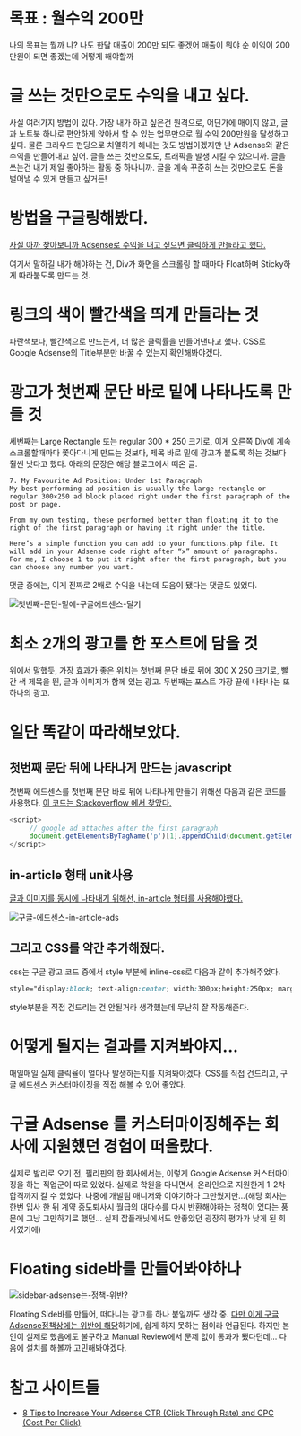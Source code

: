 # 목표 : 월수익 200만

나의 목표는 뭘까
나?
나도 한달 매출이 200만 되도 좋겠어
매출이 뭐야
순 이익이 200만원이 되면 좋겠는데
어떻게 해야할까

# 글 쓰는 것만으로도 수익을 내고 싶다.

사실 여러가지 방법이 있다.
가장 내가 하고 싶은건
원격으로, 어딘가에 매이지 않고,
글과 노트북 하나로 편안하게 앉아서 할 수 있는 업무만으로
월 수익 200만원을 달성하고 싶다.
물론 크라우드 펀딩으로 치열하게 해내는 것도 방법이겠지만
난 Adsense와 같은 수익을 만들어내고 싶어.
글을 쓰는 것만으로도, 트래픽을 발생 시킬 수 있으니까.
글을 쓰는건 내가 제일 좋아하는 활동 중 하나니까.
글을 계속 꾸준히 쓰는 것만으로도 돈을 벌어낼 수 있게 만들고 싶거든!

# 방법을 구글링해봤다.

[사실 아까 찾아보니까 Adsense로 수익을 내고 싶으면 클릭하게 만들라고 했다.](https://www.rankxl.com/5-ways-increase-income-without-traffic/)

여기서 말하길 내가 해야하는 건,
Div가 화면을 스크롤링 할 때마다 Float하며 Sticky하게 따라붙도록 만드는 것.

# 링크의 색이 빨간색을 띄게 만들라는 것

파란색보다, 빨간색으로 만드는게, 더 많은 클릭률을 만들어낸다고 했다.
CSS로 Google Adsense의 Title부분만 바꿀 수 있는지 확인해봐야겠다.

# 광고가 첫번째 문단 바로 밑에 나타나도록 만들 것

세번째는 Large Rectangle 또는 regular 300 * 250 크기로,
이게 오른쪽 Div에 계속 스크롤할때마다 쫓아다니게 만드는 것보다, 제목 바로 밑에 광고가 붙도록 하는 것보다 훨씬 낫다고 했다. 아래의 문장은 해당 블로그에서 떠온 글.

```
7. My Favourite Ad Position: Under 1st Paragraph
My best performing ad position is usually the large rectangle or regular 300×250 ad block placed right under the first paragraph of the post or page.

From my own testing, these performed better than floating it to the right of the first paragraph or having it right under the title.

Here’s a simple function you can add to your functions.php file. It will add in your Adsense code right after “x” amount of paragraphs. For me, I choose 1 to put it right after the first paragraph, but you can choose any number you want.
```

댓글 중에는, 이게 진짜로 2배로 수익을 내는데 도움이 됐다는 댓글도 있었다.

![첫번째-문단-밑에-구글에드센스-달기](https://user-images.githubusercontent.com/35059428/64224249-6bb21900-cf09-11e9-97de-8dc434ba4211.png)

# 최소 2개의 광고를 한 포스트에 담을 것

위에서 말했듯, 가장 효과가 좋은 위치는 첫번째 문단 바로 뒤에 300 X 250 크기로, 빨간 색 제목을 띈, 글과 이미지가 함께 있는 광고.
두번째는 포스트 가장 끝에 나타나는 또 하나의 광고.

# 일단 똑같이 따라해보았다.

## 첫번째 문단 뒤에 나타나게 만드는 javascript

첫번째 에드센스를 첫번째 문단 바로 뒤에 나타나게 만들기 위해선 다음과 같은 코드를 사용했다. [이 코드는 Stackoverflow 에서 찾았다.](https://stackoverflow.com/questions/6329108/moving-a-div-from-inside-one-div-to-another-div-using-prototype#answer-6329160)

```javascript
<script>
     // google ad attaches after the first paragraph 
     document.getElementsByTagName('p')[1].appendChild(document.getElementsByClassName('adsbygoogle')[0])
</script>
```

## in-article 형태 unit사용
[글과 이미지를 동시에 나타내기 위해선, in-article 형태를 사용해야했다.](https://www.google.com/adsense/new/u/0/pub-9404465753932962/myads/ad-units)

![구글-에드센스-in-article-ads](https://user-images.githubusercontent.com/35059428/64228249-d028a480-cf18-11e9-80f7-e818e58be403.png)


## 그리고 CSS를 약간 추가해줬다.

css는 구글 광고 코드 중에서
style 부분에 inline-css로 다음과 같이 추가해주었다.

```css
style="display:block; text-align:center; width:300px;height:250px; margin:0 auto;"
```

style부분을 직접 건드리는 건 안될거라 생각했는데 무난히 잘 작동해준다.


# 어떻게 될지는 결과를 지켜봐야지...

매일매일 실제 클릭율이 얼마나 발생하는지를 지켜봐야겠다.
CSS를 직접 건드리고, 구글 에드센스 커스터마이징을 직접 해볼 수 있어 좋았다.

# 구글 Adsense 를 커스터마이징해주는 회사에 지원했던 경험이 떠올랐다.
실제로 발리로 오기 전, 필리핀의 한 회사에서는, 이렇게 Google Adsense 커스터마이징을 하는 직업군이 따로 있었다.
실제로 학원을 다니면서, 온라인으로 지원한게 1-2차 합격까지 갈 수 있었다.
나중에 개발팀 매니저와 이야기하다 그만뒀지만...(해당 회사는 한번 입사 한 뒤 계약 중도퇴사시 월급의 대다수를 다시 반환해야하는 정책이 있다는 풍문에 그냥 그만하기로 했던... 실제 잡플래닛에서도 안좋았던 굉장히 평가가 낮게 된 회사였기에)

# Floating side바를 만들어봐야하나


![sidebar-adsense는-정책-위반?](https://user-images.githubusercontent.com/35059428/64228605-ebe07a80-cf19-11e9-81a5-d95fa536ee49.png)


Floating Side바를 만들어,
떠다니는 광고를 하나 붙일까도 생각 중.
[다만 이게 구글 Adsense정책상에는 위반에 해당](https://support.google.com/adsense/forum/AAAAKDuOfxQJV0rN2XYqEQ/?hl=en&gpf=%23!topic%2Fadsense%2FJV0rN2XYqEQ%3Bcontext-place%3Dforum%2Fadsense)하기에, 쉽게 하지 못하는 점이라 언급된다.
하지만 본인이 실제로 했음에도 불구하고 Manual Review에서 문제 없이 통과가 됐다던데... 다음에 설치를 해볼까 고민해봐야겠다.

# 참고 사이트들

- [8 Tips to Increase Your Adsense CTR (Click Through Rate) and CPC (Cost Per Click)](https://www.rankxl.com/5-ways-increase-income-without-traffic/)